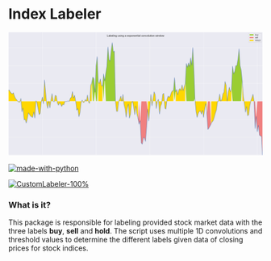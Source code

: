 # Index Labeler
![image](images/LabelerFront.png)

[![made-with-python](https://img.shields.io/badge/Made%20with-Python-1f425f.svg)](https://www.python.org/) 

[![CustomLabeler-100%](https://img.shields.io/badge/CustomLabeler-100%25-brightgreen)](https://github.com/HaakonSvane/Icarus/blob/master/src/alphavantage/alpha_vantage_api/timeseries.py)


### What is it?

This package is responsible for labeling provided stock market data with the three labels __buy__, __sell__ and __hold__. 
The script uses multiple 1D convolutions and threshold values to determine the different labels given data
of closing prices for stock indices. 